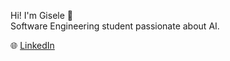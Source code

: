 Hi! I'm Gisele 👋  
Software Engineering student passionate about AI.

🌐 [LinkedIn](https://www.linkedin.com/in/gisele-ribeiro-5466ab177/)
